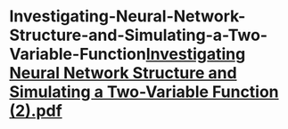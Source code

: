 # Investigating-Neural-Network-Structure-and-Simulating-a-Two-Variable-Function[Investigating Neural Network Structure and Simulating a Two-Variable Function (2).pdf](https://github.com/user-attachments/files/19738441/Investigating.Neural.Network.Structure.and.Simulating.a.Two-Variable.Function.2.pdf)
